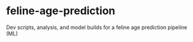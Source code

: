 # feline-age-prediction
Dev scripts, analysis, and model builds for a feline age prediction pipeline (ML)
